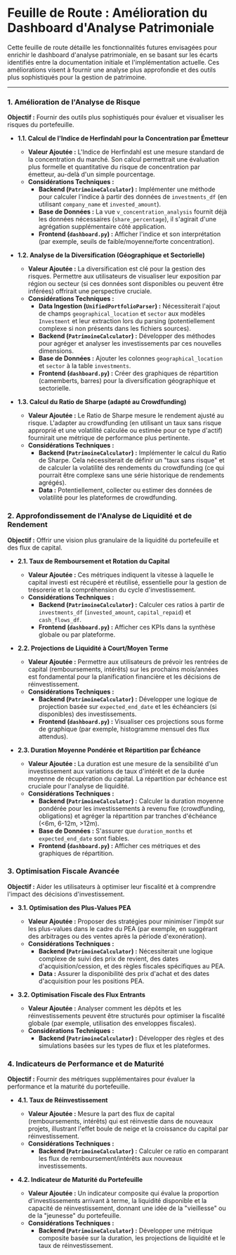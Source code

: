 # Feuille de Route : Amélioration du Dashboard d'Analyse Patrimoniale

Cette feuille de route détaille les fonctionnalités futures envisagées pour enrichir le dashboard d'analyse patrimoniale, en se basant sur les écarts identifiés entre la documentation initiale et l'implémentation actuelle. Ces améliorations visent à fournir une analyse plus approfondie et des outils plus sophistiqués pour la gestion de patrimoine.

---

### 1. Amélioration de l'Analyse de Risque

**Objectif :** Fournir des outils plus sophistiqués pour évaluer et visualiser les risques du portefeuille.

*   **1.1. Calcul de l'Indice de Herfindahl pour la Concentration par Émetteur**
    *   **Valeur Ajoutée :** L'Indice de Herfindahl est une mesure standard de la concentration du marché. Son calcul permettrait une évaluation plus formelle et quantitative du risque de concentration par émetteur, au-delà d'un simple pourcentage.
    *   **Considérations Techniques :**
        *   **Backend (`PatrimoineCalculator`) :** Implémenter une méthode pour calculer l'indice à partir des données de `investments_df` (en utilisant `company_name` et `invested_amount`).
        *   **Base de Données :** La vue `v_concentration_analysis` fournit déjà les données nécessaires (`share_percentage`), il s'agirait d'une agrégation supplémentaire côté application.
        *   **Frontend (`dashboard.py`) :** Afficher l'indice et son interprétation (par exemple, seuils de faible/moyenne/forte concentration).

*   **1.2. Analyse de la Diversification (Géographique et Sectorielle)**
    *   **Valeur Ajoutée :** La diversification est clé pour la gestion des risques. Permettre aux utilisateurs de visualiser leur exposition par région ou secteur (si ces données sont disponibles ou peuvent être inférées) offrirait une perspective cruciale.
    *   **Considérations Techniques :**
        *   **Data Ingestion (`UnifiedPortfolioParser`) :** Nécessiterait l'ajout de champs `geographical_location` et `sector` aux modèles `Investment` et leur extraction lors du parsing (potentiellement complexe si non présents dans les fichiers sources).
        *   **Backend (`PatrimoineCalculator`) :** Développer des méthodes pour agréger et analyser les investissements par ces nouvelles dimensions.
        *   **Base de Données :** Ajouter les colonnes `geographical_location` et `sector` à la table `investments`.
        *   **Frontend (`dashboard.py`) :** Créer des graphiques de répartition (camemberts, barres) pour la diversification géographique et sectorielle.

*   **1.3. Calcul du Ratio de Sharpe (adapté au Crowdfunding)**
    *   **Valeur Ajoutée :** Le Ratio de Sharpe mesure le rendement ajusté au risque. L'adapter au crowdfunding (en utilisant un taux sans risque approprié et une volatilité calculée ou estimée pour ce type d'actif) fournirait une métrique de performance plus pertinente.
    *   **Considérations Techniques :**
        *   **Backend (`PatrimoineCalculator`) :** Implémenter le calcul du Ratio de Sharpe. Cela nécessiterait de définir un "taux sans risque" et de calculer la volatilité des rendements du crowdfunding (ce qui pourrait être complexe sans une série historique de rendements agrégés).
        *   **Data :** Potentiellement, collecter ou estimer des données de volatilité pour les plateformes de crowdfunding.

### 2. Approfondissement de l'Analyse de Liquidité et de Rendement

**Objectif :** Offrir une vision plus granulaire de la liquidité du portefeuille et des flux de capital.

*   **2.1. Taux de Remboursement et Rotation du Capital**
    *   **Valeur Ajoutée :** Ces métriques indiquent la vitesse à laquelle le capital investi est récupéré et réutilisé, essentielle pour la gestion de trésorerie et la compréhension du cycle d'investissement.
    *   **Considérations Techniques :**
        *   **Backend (`PatrimoineCalculator`) :** Calculer ces ratios à partir de `investments_df` (`invested_amount`, `capital_repaid`) et `cash_flows_df`.
        *   **Frontend (`dashboard.py`) :** Afficher ces KPIs dans la synthèse globale ou par plateforme.

*   **2.2. Projections de Liquidité à Court/Moyen Terme**
    *   **Valeur Ajoutée :** Permettre aux utilisateurs de prévoir les rentrées de capital (remboursements, intérêts) sur les prochains mois/années est fondamental pour la planification financière et les décisions de réinvestissement.
    *   **Considérations Techniques :**
        *   **Backend (`PatrimoineCalculator`) :** Développer une logique de projection basée sur `expected_end_date` et les échéanciers (si disponibles) des investissements.
        *   **Frontend (`dashboard.py`) :** Visualiser ces projections sous forme de graphique (par exemple, histogramme mensuel des flux attendus).

*   **2.3. Duration Moyenne Pondérée et Répartition par Échéance**
    *   **Valeur Ajoutée :** La duration est une mesure de la sensibilité d'un investissement aux variations de taux d'intérêt et de la durée moyenne de récupération du capital. La répartition par échéance est cruciale pour l'analyse de liquidité.
    *   **Considérations Techniques :**
        *   **Backend (`PatrimoineCalculator`) :** Calculer la duration moyenne pondérée pour les investissements à revenu fixe (crowdfunding, obligations) et agréger la répartition par tranches d'échéance (<6m, 6-12m, >12m).
        *   **Base de Données :** S'assurer que `duration_months` et `expected_end_date` sont fiables.
        *   **Frontend (`dashboard.py`) :** Afficher ces métriques et des graphiques de répartition.

### 3. Optimisation Fiscale Avancée

**Objectif :** Aider les utilisateurs à optimiser leur fiscalité et à comprendre l'impact des décisions d'investissement.

*   **3.1. Optimisation des Plus-Values PEA**
    *   **Valeur Ajoutée :** Proposer des stratégies pour minimiser l'impôt sur les plus-values dans le cadre du PEA (par exemple, en suggérant des arbitrages ou des ventes après la période d'exonération).
    *   **Considérations Techniques :**
        *   **Backend (`PatrimoineCalculator`) :** Nécessiterait une logique complexe de suivi des prix de revient, des dates d'acquisition/cession, et des règles fiscales spécifiques au PEA.
        *   **Data :** Assurer la disponibilité des prix d'achat et des dates d'acquisition pour les positions PEA.

*   **3.2. Optimisation Fiscale des Flux Entrants**
    *   **Valeur Ajoutée :** Analyser comment les dépôts et les réinvestissements peuvent être structurés pour optimiser la fiscalité globale (par exemple, utilisation des enveloppes fiscales).
    *   **Considérations Techniques :**
        *   **Backend (`PatrimoineCalculator`) :** Développer des règles et des simulations basées sur les types de flux et les plateformes.

### 4. Indicateurs de Performance et de Maturité

**Objectif :** Fournir des métriques supplémentaires pour évaluer la performance et la maturité du portefeuille.

*   **4.1. Taux de Réinvestissement**
    *   **Valeur Ajoutée :** Mesure la part des flux de capital (remboursements, intérêts) qui est réinvestie dans de nouveaux projets, illustrant l'effet boule de neige et la croissance du capital par réinvestissement.
    *   **Considérations Techniques :**
        *   **Backend (`PatrimoineCalculator`) :** Calculer ce ratio en comparant les flux de remboursement/intérêts aux nouveaux investissements.

*   **4.2. Indicateur de Maturité du Portefeuille**
    *   **Valeur Ajoutée :** Un indicateur composite qui évalue la proportion d'investissements arrivant à terme, la liquidité disponible et la capacité de réinvestissement, donnant une idée de la "vieillesse" ou de la "jeunesse" du portefeuille.
    *   **Considérations Techniques :**
        *   **Backend (`PatrimoineCalculator`) :** Développer une métrique composite basée sur la duration, les projections de liquidité et le taux de réinvestissement.
